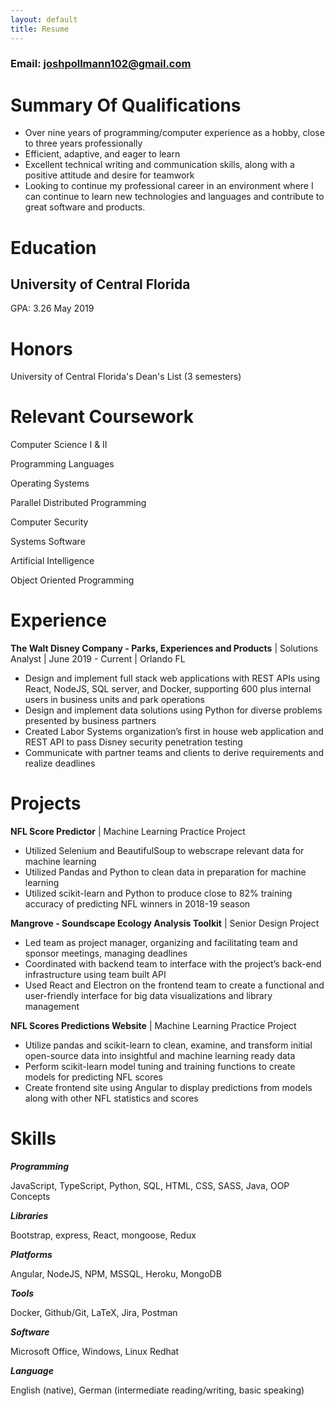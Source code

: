 ```yaml
---
layout: default
title: Resume
---
```

### Email: joshpollmann102@gmail.com
# Summary Of Qualifications

* Over nine years of programming/computer experience as a hobby, close to three years professionally
* Efficient, adaptive, and eager to learn
* Excellent technical writing and communication skills, along with a positive attitude and desire for teamwork
* Looking to continue my professional career in an environment where I can continue to learn new technologies and languages and contribute to great software and products.

# Education
## University of Central Florida
GPA: 3.26
May 2019

# Honors
University of Central Florida's Dean's List (3 semesters)

# Relevant Coursework
Computer Science I & II

Programming Languages

Operating Systems

Parallel Distributed Programming

Computer Security

Systems Software

Artificial Intelligence

Object Oriented Programming

# Experience

**The Walt Disney Company - Parks, Experiences and Products** | Solutions Analyst | June 2019 - Current | Orlando FL
* Design and implement full stack web applications with REST APIs using React, NodeJS, SQL server, and Docker, supporting 600 plus internal users in business units and park operations
* Design and implement data solutions using Python for diverse problems presented by business partners
* Created Labor Systems organization’s first in house web application and REST API to pass Disney security penetration testing
* Communicate with partner teams and clients to derive requirements and realize deadlines

# Projects

**NFL Score Predictor** | Machine Learning Practice Project
* Utilized Selenium and BeautifulSoup to webscrape relevant data for machine learning
* Utilized Pandas and Python to clean data in preparation for machine learning
* Utilized scikit-learn and Python to produce close to 82% training accuracy of predicting NFL winners in 2018-19 season

**Mangrove - Soundscape Ecology Analysis Toolkit** | Senior Design Project
*	Led team as project manager, organizing and facilitating team and sponsor meetings, managing deadlines
*	Coordinated with backend team to interface with the project’s back-end infrastructure using team built API
*	Used React and Electron on the frontend team to create a functional and user-friendly interface for big data visualizations and library management

**NFL Scores Predictions Website** | Machine Learning Practice Project
*	Utilize pandas and scikit-learn to clean, examine, and transform initial open-source data into insightful and machine learning ready data
*	Perform scikit-learn model tuning and training functions to create models for predicting NFL scores
*	Create frontend site using Angular to display predictions from models along with other NFL statistics and scores


# Skills
_**Programming**_

JavaScript, TypeScript, Python, SQL, HTML, CSS, SASS, Java, OOP Concepts

_**Libraries**_

Bootstrap, express, React, mongoose, Redux

_**Platforms**_

Angular, NodeJS, NPM, MSSQL, Heroku, MongoDB

_**Tools**_

Docker, Github/Git, LaTeX, Jira, Postman

_**Software**_

Microsoft Office, Windows, Linux Redhat

_**Language**_

English (native), German (intermediate reading/writing, basic speaking)
